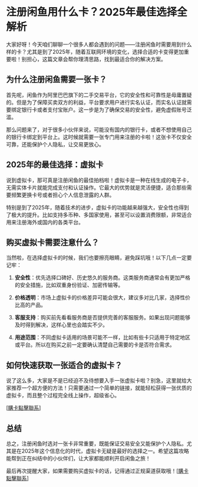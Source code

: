 # 注册闲鱼用什么卡？2025年最佳选择全解析

大家好呀！今天咱们聊聊一个很多人都会遇到的问题——注册闲鱼时需要用到什么样的卡？尤其是到了2025年，随着互联网环境的变化，选择合适的卡变得更加重要啦！别担心，这篇文章会帮你理清思路，找到最适合你的解决方案。

## 为什么注册闲鱼需要一张卡？

首先呢，闲鱼作为阿里巴巴旗下的二手交易平台，它的安全性和可靠性是毋庸置疑的。但是为了保障买卖双方的利益，平台要求用户进行实名认证，而实名认证就需要绑定银行卡或者支付宝账户。这一步是为了确保交易的安全性，避免虚假账号泛滥。

那么问题来了，对于很多小伙伴来说，可能没有国内的银行卡，或者不想使用自己的银行卡绑定到平台上。这时候就需要一张专门用来注册的卡啦！这张卡不仅安全可靠，还能保护个人隐私，让交易更放心。

## 2025年的最佳选择：虚拟卡

说到虚拟卡，那可真是注册闲鱼的最佳拍档啦！虚拟卡是一种在线生成的电子卡，无需实体卡片就能完成支付和认证操作。它最大的优势就是灵活便捷，适合那些需要频繁更换卡号或者担心个人信息泄露的人群。

特别是到了2025年，随着技术的进步，虚拟卡的功能越来越强大，安全性也得到了极大的提升。比如支持多币种、多国家使用，甚至可以设置消费限额，非常适合用来注册海外或国内的各类平台。

## 购买虚拟卡需要注意什么？

当然啦，在选择虚拟卡的时候，我们也要擦亮眼睛，避免踩坑哦！以下几点一定要记牢：

1. **安全性**：优先选择口碑好、历史悠久的服务商。这类服务商通常会有更加严格的安全措施，比如双重身份验证、加密传输等。
   
2. **价格透明**：市场上虚拟卡的价格差异可能会很大，建议多对比几家，选择性价比高的产品。

3. **客服支持**：购买前先看看服务商是否提供完善的客服服务。如果出现问题能够及时得到解决，这样心里也会踏实不少。

4. **用途范围**：不同虚拟卡适用的场景可能不一样，比如有些卡只适用于特定地区或平台。所以在购买之前一定要确认清楚自己需要的卡是否符合需求。

## 如何快速获取一张适合的虚拟卡？

说了这么多，大家是不是已经迫不及待想要入手一张虚拟卡啦？别急，这里就给大家推荐一个超方便的方法！只需要通过一个简单的链接，就能轻松获得一张优质的虚拟卡，而且整个过程完全线上操作，超级省心。

[[購卡點擊聯系](https://t.me/s/esim1088)]

## 总结

总之，注册闲鱼时选对一张卡非常重要，既能保证交易安全又能保护个人隐私。尤其是在2025年这个信息化的时代，虚拟卡无疑是最好的选择之一。希望这篇攻略能帮到正在纠结中的小伙伴们，让大家都能顺利开启闲鱼之旅！

最后再次提醒大家，如果需要购买虚拟卡的话，记得通过正规渠道获取哦！[[購卡點擊聯系](https://t.me/s/esim1088)]